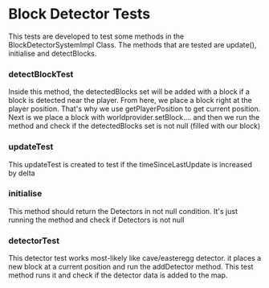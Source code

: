 Block Detector Tests
===================

This tests are developed to test some methods in the BlockDetectorSystemImpl Class. The methods that are tested are update(), initialise and detectBlocks.

### detectBlockTest
Inside this method, the detectedBlocks set will be added with a block if a block is detected near the player. From here, we place a block right at the player position. That's why we use getPlayerPosition to get current position. Next is we place a block with worldprovider.setBlock.... and then we run the method and check if the detectedBlocks set is not null (filled with our block)

### updateTest
This updateTest is created to test if the timeSinceLastUpdate is increased by delta

### initialise
This method should return the Detectors in not null condition. It's just running the method and check if Detectors is not null

### detectorTest
This detector test works most-likely like cave/easteregg detector. it places a new block at a current position and run the addDetector method. This test method runs it and check if the detector data is added to the map.
